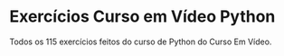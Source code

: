 # Exercícios Curso em Vídeo Python
 Todos os 115 exercícios feitos do curso de Python do Curso Em Vídeo.
